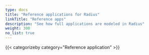 ```yaml
---
type: docs
title: "Reference applications for Radius"
linkTitle: "Reference apps"
description: "See how full applications are modeled in Radius"
weight: 300
no_list: true
---
```

 
 {{< categorizeby category="Reference application" >}}
